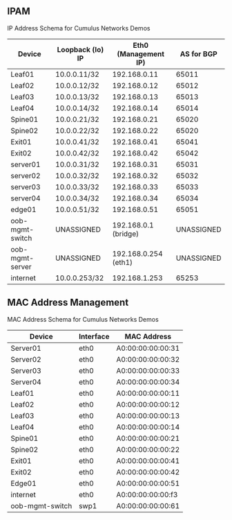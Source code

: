 IPAM
----

IP Address Schema for Cumulus Networks Demos

| Device | Loopback (lo) IP | Eth0 (Management IP) | AS for BGP |
|-----|-----|-----|-----|
| Leaf01 | 10.0.0.11/32   | 192.168.0.11 | 65011 |
| Leaf02 | 10.0.0.12/32   | 192.168.0.12 | 65012 |
| Leaf03 | 10.0.0.13/32   | 192.168.0.13 | 65013 |
| Leaf04 | 10.0.0.14/32   | 192.168.0.14 | 65014 |
| Spine01 | 10.0.0.21/32   |  192.168.0.21 | 65020 |
| Spine02 | 10.0.0.22/32   |  192.168.0.22 | 65020 |
| Exit01 | 10.0.0.41/32   |  192.168.0.41 | 65041 | 
| Exit02 | 10.0.0.42/32   |  192.168.0.42 | 65042 |
| server01 | 10.0.0.31/32   |  192.168.0.31  |  65031 |
| server02 | 10.0.0.32/32   |  192.168.0.32  |  65032 |
| server03 | 10.0.0.33/32   |  192.168.0.33  |  65033 |
| server04 | 10.0.0.34/32   |  192.168.0.34  |  65034 |
| edge01 | 10.0.0.51/32   |  192.168.0.51  | 65051 |
| oob-mgmt-switch | UNASSIGNED   |  192.168.0.1 (bridge)  | UNASSIGNED |
| oob-mgmt-server | UNASSIGNED   |  192.168.0.254 (eth1)  | UNASSIGNED |
| internet | 10.0.0.253/32 | 192.168.1.253 | 65253 |

MAC Address Management
----------------------

MAC Address Schema for Cumulus Networks Demos

| Device | Interface | MAC Address |
|-----|-----|-----|
| Server01 | eth0 | A0:00:00:00:00:31 |
| Server02 | eth0 | A0:00:00:00:00:32 |
| Server03 | eth0 | A0:00:00:00:00:33 |
| Server04 | eth0 | A0:00:00:00:00:34 |
| Leaf01 | eth0 | A0:00:00:00:00:11 |
| Leaf02 | eth0 | A0:00:00:00:00:12 |
| Leaf03 | eth0 | A0:00:00:00:00:13 |
| Leaf04 | eth0 | A0:00:00:00:00:14 |
| Spine01 | eth0 | A0:00:00:00:00:21 |
| Spine02 | eth0 | A0:00:00:00:00:22 |
| Exit01 | eth0 | A0:00:00:00:00:41 |
| Exit02 | eth0 | A0:00:00:00:00:42 |
| Edge01 | eth0 | A0:00:00:00:00:51 |
| internet | eth0 | A0:00:00:00:00:f3 |
| oob-mgmt-switch | swp1 | A0:00:00:00:00:61 |
